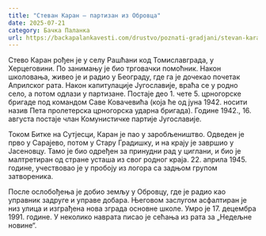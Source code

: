 ```yaml
---
title: "Стеван Каран – партизан из Обровца"
date: 2025-07-21
category: Бачка Паланка
url: https://backapalankavesti.com/drustvo/poznati-gradjani/stevan-karan-partizan-iz-obrovca/
---
```


Стево Каран рођен је у селу Рашћани код Томиславграда, у Херцеговини. По занимању је био трговачки помоћник. Након школовања, живео је и радио у Београду, где га је дочекао почетак Априлског рата. Након капитулације Југославије, враћа се у родно село, а потом одлази у партизане. Постаје део 1. чете 5. црногорске бригаде под командом Саве Ковачевића (која ће од јуна 1942. носити назив Пета пролетерска црногорска ударна бригада). Године 1942., 16. августа постаје члан Комунистичке партије Југославије.

Током Битке на Сутјесци, Каран је пао у заробљеништво. Одведен је прво у Сарајево, потом у Стару Градишку, и на крају је завршио у Јасеновцу. Тамо је био одређен за принудни рад у циглани, и био је малтретиран од стране усташа из свог родног краја. 22. априла 1945. године, учествовао је у пробоју из логора са задњом групом затвореника.

После ослобођења је добио земљу у Обровцу, где је радио као управник задруге и управе добара. Његовом заслугом асфалтиран је низ улица и изграђена нова зграда основне школе. Умро је 17. децембра 1991. године. У неколико наврата писао је сећања из рата за „Недељне новине“.
